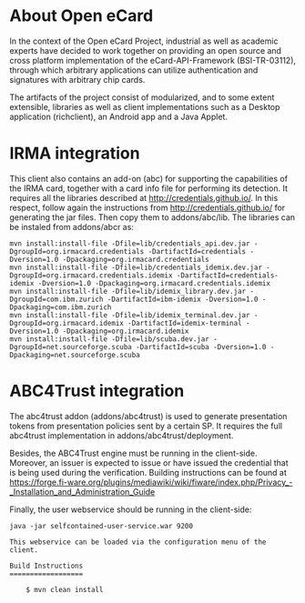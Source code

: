 About Open eCard
================

In the context of the Open eCard Project, industrial as well as academic
experts have decided to work together on providing an open source and cross
platform implementation of the eCard-API-Framework (BSI-TR-03112), through
which arbitrary applications can utilize authentication and signatures with
arbitrary chip cards.

The artifacts of the project consist of modularized, and to some extent
extensible, libraries as well as client implementations such as a Desktop
application (richclient), an Android app and a Java Applet.

IRMA integration
================

This client also contains an add-on (abc) for supporting the capabilities of the
IRMA card, together with a card info file for performing its detection. It requires all the libraries described at http://credentials.github.io/. In this respect, follow again the
instructions from http://credentials.github.io/ for generating the jar files. Then copy them to addons/abc/lib. The libraries 
can be instaled from addons/abcr as:

```
mvn install:install-file -Dfile=lib/credentials_api.dev.jar -DgroupId=org.irmacard.credentials -DartifactId=credentials -Dversion=1.0 -Dpackaging=org.irmacard.credentials
mvn install:install-file -Dfile=lib/credentials_idemix.dev.jar -DgroupId=org.irmacard.credentials.idemix -DartifactId=credentials-idemix -Dversion=1.0 -Dpackaging=org.irmacard.credentials.idemix
mvn install:install-file -Dfile=lib/idemix_library.dev.jar -DgroupId=com.ibm.zurich -DartifactId=ibm-idemix -Dversion=1.0 -Dpackaging=com.ibm.zurich
mvn install:install-file -Dfile=lib/idemix_terminal.dev.jar -DgroupId=org.irmacard.idemix -DartifactId=idemix-terminal -Dversion=1.0 -Dpackaging=org.irmacard.idemix
mvn install:install-file -Dfile=lib/scuba.dev.jar -DgroupId=net.sourceforge.scuba -DartifactId=scuba -Dversion=1.0 -Dpackaging=net.sourceforge.scuba
```

ABC4Trust integration
=====================

The abc4trust addon (addons/abc4trust) is used to generate presentation tokens from presentation policies
sent by a certain SP. It requires the full abc4trust implementation in addons/abc4trust/deployment.

Besides, the ABC4Trust engine must be
running in the client-side. Moreover, an issuer is expected to issue or have issued 
the credential that is being used during the verification. Building instructions can be found at 
https://forge.fi-ware.org/plugins/mediawiki/wiki/fiware/index.php/Privacy_-_Installation_and_Administration_Guide

Finally, the user webservice should be running in the client-side:

```
java -jar selfcontained-user-service.war 9200

This webservice can be loaded via the configuration menu of the client.

Build Instructions
==================

    $ mvn clean install


